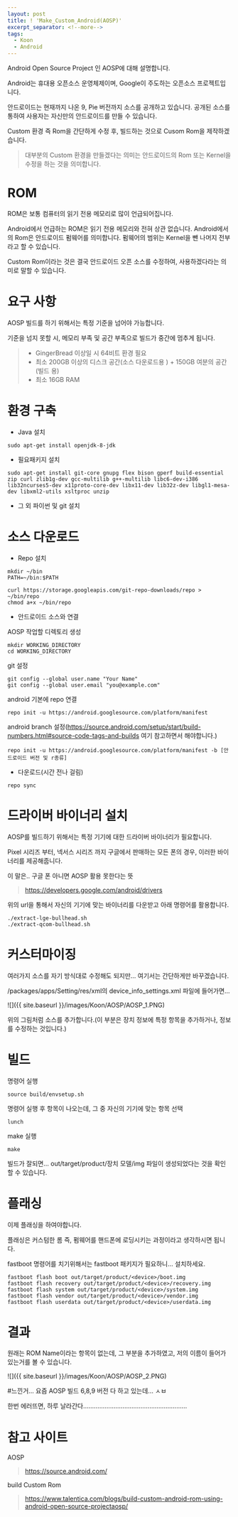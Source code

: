 ```yaml
---
layout: post
title: ! 'Make_Custom_Android(AOSP)'
excerpt_separator: <!--more-->
tags:
  - Koon
  - Android
---
```


Android Open Source Project 인 AOSP에 대해 설명합니다.
<!--more-->

Android는 휴대용 오픈소스 운영체제이며, Google이 주도하는 오픈소스 프로젝트입니다. 

안드로이드는 현재까지 나온 9, Pie 버전까지 소스를 공개하고 있습니다. 공개된 소스를 통하여 사용자는 자신만의 안드로이드를 만들 수 있습니다.

Custom 환경 즉 Rom을 간단하게 수정 후, 빌드하는 것으로 Cusom Rom을 제작하겠습니다.

> 대부분의 Custom 환경을 만들겠다는 의미는 안드로이드의 Rom 또는 Kernel을 수정을 하는 것을 의미합니다.

# ROM

ROM은 보통 컴퓨터의 읽기 전용 메모리로 많이 언급되어집니다. 

Android에서 언급하는 ROM은 읽기 전용 메모리와 전혀 상관 없습니다. Android에서의 Rom은 안드로이드 펌웨어를 의미합니다. 펌웨어의 범위는 Kernel을 뺀 나머지 전부라고 할 수 있습니다.

Custom Rom이라는 것은 결국 안드로이드 오픈 소스를 수정하여, 사용하겠다라는 의미로 말할 수 있습니다.


# 요구 사항
AOSP 빌드를 하기 위해서는 특정 기준을 넘어야 가능합니다.

기준을 넘지 못할 시, 메모리 부족 및 공간 부족으로 빌드가 중간에 멈추게 됩니다.
> - GingerBread 이상일 시 64비트 환경 필요
> - 최소 200GB 이상의 디스크 공간(소스 다운로드용 ) + 150GB 여분의 공간(빌드 용)
> - 최소 16GB RAM



# 환경 구축

- Java 설치

```
sudo apt-get install openjdk-8-jdk
```


- 필요패키지 설치
```
sudo apt-get install git-core gnupg flex bison gperf build-essential zip curl zlib1g-dev gcc-multilib g++-multilib libc6-dev-i386 lib32ncurses5-dev x11proto-core-dev libx11-dev lib32z-dev libgl1-mesa-dev libxml2-utils xsltproc unzip
```

- 그 외 파이썬 및 git 설치


# 소스 다운로드

- Repo 설치
```
mkdir ~/bin
PATH=~/bin:$PATH
```

```
curl https://storage.googleapis.com/git-repo-downloads/repo > ~/bin/repo
chmod a+x ~/bin/repo
```

- 안드로이드 소스와 연결

AOSP 작업할 디렉토리 생성
```
mkdir WORKING_DIRECTORY
cd WORKING_DIRECTORY
```

git 설정
```
git config --global user.name "Your Name"
git config --global user.email "you@example.com"
```

android 기본에 repo 연결
```
repo init -u https://android.googlesource.com/platform/manifest
```

android branch 설정(https://source.android.com/setup/start/build-numbers.html#source-code-tags-and-builds 여기 참고하면서 해야합니다.)
```
repo init -u https://android.googlesource.com/platform/manifest -b [안드로이드 버전 및 r종류]
```

- 다운로드(시간 전나 걸림)
```
repo sync
```

# 드라이버 바이너리 설치
AOSP를 빌드하기 위해서는 특정 기기에 대한 드라이버 바이너리가 필요합니다.

Pixel 시리즈 부터, 넥서스 시리즈 까지 구글에서 판매하는 모든 폰의 경우, 이러한 바이너리를 제공해줍니다.

이 말은.. 구글 폰 아니면 AOSP 활용 못한다는 뜻

> https://developers.google.com/android/drivers

위의 url을 통해서 자신의 기기에 맞는 바이너리를 다운받고 아래 명령어를 활용합니다.

```
./extract-lge-bullhead.sh
./extract-qcom-bullhead.sh
```

# 커스터마이징
여러가지 소스를 자기 방식대로 수정해도 되지만... 여기서는 간단하게만 바꾸겠습니다.

/packages/apps/Setting/res/xml의 device_info_settings.xml 파일에 들어가면...

![]({{ site.baseurl }}/images/Koon/AOSP/AOSP_1.PNG)

위의 그림처럼 소스를 추가합니다.(이 부분은 장치 정보에 특정 항목을 추가하거나, 정보를 수정하는 것입니다.)

# 빌드
명령어 실행
```
source build/envsetup.sh
```

명령어 실행 후 항목이 나오는데, 그 중 자신의 기기에 맞는 항목 선택
```
lunch
```

make 실행
```
make
```

빌드가 잘되면... out/target/product/장치 모델/img 파일이 생성되었다는 것을 확인 할 수 있습니다.


# 플래싱
이제 플래싱을 하여야합니다.

플래싱은 커스텀한 롬 즉, 펌웨어를 핸드폰에 로딩시키는 과정이라고 생각하시면 됩니다.

fastboot 명령어를 치기위해서는 fastboot 패키지가 필요하니... 설치하세요.

```
fastboot flash boot out/target/product/<device>/boot.img
fastboot flash recovery out/target/product/<device>/recovery.img
fastboot flash system out/target/product/<device>/system.img
fastboot flash vendor out/target/product/<device>/vendor.img
fastboot flash userdata out/target/product/<device>/userdata.img
```

# 결과
원래는 ROM Name이라는 항목이 없는데, 그 부분을 추가하였고, 저의 이름이 들어가있는거를 볼 수 있습니다.

![]({{ site.baseurl }}/images/Koon/AOSP/AOSP_2.PNG)



#느낀거...
요즘 AOSP 빌드 6,8,9 버전 다 하고 있는데... ㅅㅂ

한번 에러뜨면, 하루 날라간다..........................................................

# 참고 사이트
AOSP
> https://source.android.com/

build Custom Rom
> https://www.talentica.com/blogs/build-custom-android-rom-using-android-open-source-projectaosp/
